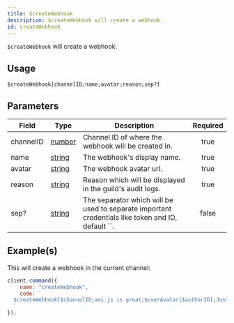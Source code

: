 ```yaml
---
title: $createWebhook
description: $createWebhook will create a webhook.
id: createWebhook
---
```


`$createWebhook` will create a webhook.

## Usage

```aoi
$createWebhook[channelID;name;avatar;reason;sep?]
```

## Parameters

| Field     | Type                                                                                              | Description                                                                                       | Required |
| --------- | ------------------------------------------------------------------------------------------------- | ------------------------------------------------------------------------------------------------- | :------: |
| channelID | [number](https://developer.mozilla.org/en-US/docs/Web/JavaScript/Reference/Global_Objects/Number) | Channel ID of where the webhook will be created in.                                               |   true   |
| name      | [string](https://developer.mozilla.org/en-US/docs/Web/JavaScript/Reference/Global_Objects/String) | The webhook's display name.                                                                       |   true   |
| avatar    | [string](https://developer.mozilla.org/en-US/docs/Web/JavaScript/Reference/Global_Objects/String) | The webhook avatar url.                                                                           |   true   |
| reason    | [string](https://developer.mozilla.org/en-US/docs/Web/JavaScript/Reference/Global_Objects/String) | Reason which will be displayed in the guild's audit logs.                                         |   true   |
| sep?      | [string](https://developer.mozilla.org/en-US/docs/Web/JavaScript/Reference/Global_Objects/String) | The separator which will be used to separate important credentials like token and ID, default ``. |  false   |

## Example(s)

This will create a webhook in the current channel:

```javascript
client.command({
    name: "createWebhook",
    code: `
  $createWebhook[$channelID;aoi.js is great;$userAvatar[$authorID];Just testing.;, ]
  `
});
```
